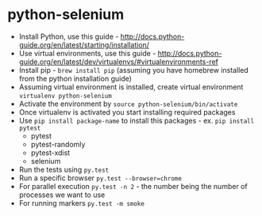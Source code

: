 # python-selenium

- Install Python, use this guide - http://docs.python-guide.org/en/latest/starting/installation/
- Use virtual environments, use this guide - http://docs.python-guide.org/en/latest/dev/virtualenvs/#virtualenvironments-ref
- Install pip - ```brew install pip``` (assuming you have homebrew installed from the python installation guide)
- Assuming virtual environment is installed, create virtual environment ```virtualenv python-selenium```
- Activate the environment by ```source python-selenium/bin/activate```
- Once virtualenv is activated you start installing required packages
- Use ```pip install package-name``` to install this packages - ex. ```pip install pytest```
  - pytest
  - pytest-randomly
  - pytest-xdist
  - selenium
- Run the tests using ```py.test```
- Run a specific browser ```py.test --browser=chrome```
- For parallel execution ```py.test -n 2``` - the number being the number of processes we want to use
- For running markers ```py.test -m smoke```
